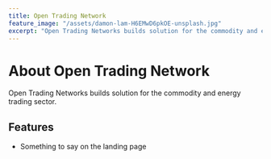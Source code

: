 ```yaml
---
title: Open Trading Network
feature_image: "/assets/damon-lam-H6EMwD6pkOE-unsplash.jpg"
excerpt: "Open Trading Networks builds solution for the commodity and energy trading sector."
---
```


# About Open Trading Network
Open Trading Networks builds solution for the commodity and energy trading sector.


## Features

- Something to say on the landing page


